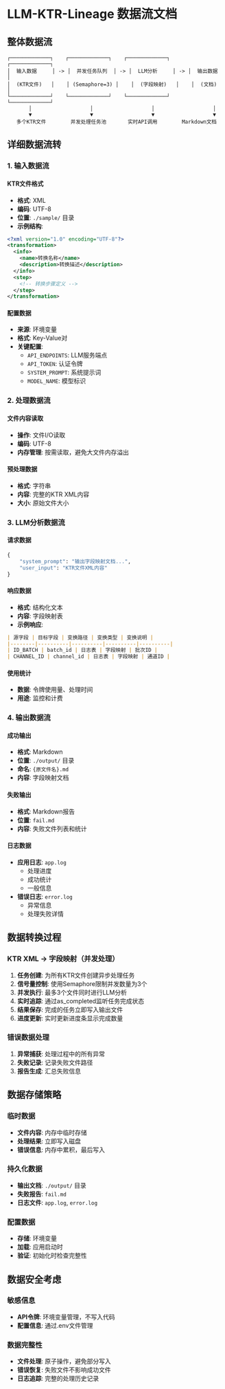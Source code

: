 # LLM-KTR-Lineage 数据流文档

## 整体数据流

```
┌─────────────┐    ┌─────────────┐    ┌─────────────┐    ┌─────────────┐
│  输入数据     │ -> │  并发任务队列  │ -> │  LLM分析     │ -> │  输出数据     │
│  (KTR文件)   │    │ (Semaphore=3) │    │  (字段映射)   │    │  (文档)       │
└─────────────┘    └─────────────┘    └─────────────┘    └─────────────┘
       │                   │                   │                   │
       ▼                   ▼                   ▼                   ▼
   多个KTR文件        并发处理任务池       实时API调用        Markdown文档
```

## 详细数据流转

### 1. 输入数据流

#### KTR文件格式
- **格式**: XML
- **编码**: UTF-8
- **位置**: `./sample/` 目录
- **示例结构**:
```xml
<?xml version="1.0" encoding="UTF-8"?>
<transformation>
  <info>
    <name>转换名称</name>
    <description>转换描述</description>
  </info>
  <step>
    <!-- 转换步骤定义 -->
  </step>
</transformation>
```

#### 配置数据
- **来源**: 环境变量
- **格式**: Key-Value对
- **关键配置**:
  - `API_ENDPOINTS`: LLM服务端点
  - `API_TOKEN`: 认证令牌
  - `SYSTEM_PROMPT`: 系统提示词
  - `MODEL_NAME`: 模型标识

### 2. 处理数据流

#### 文件内容读取
- **操作**: 文件I/O读取
- **编码**: UTF-8
- **内存管理**: 按需读取，避免大文件内存溢出

#### 预处理数据
- **格式**: 字符串
- **内容**: 完整的KTR XML内容
- **大小**: 原始文件大小

### 3. LLM分析数据流

#### 请求数据
```python
{
    "system_prompt": "输出字段映射文档...",
    "user_input": "KTR文件XML内容"
}
```

#### 响应数据
- **格式**: 结构化文本
- **内容**: 字段映射表
- **示例响应**:
```markdown
| 源字段 | 目标字段 | 变换路径 | 变换类型 | 变换说明 |
|--------|----------|----------|----------|----------|
| ID_BATCH | batch_id | 日志表 | 字段映射 | 批次ID |
| CHANNEL_ID | channel_id | 日志表 | 字段映射 | 通道ID |
```

#### 使用统计
- **数据**: 令牌使用量、处理时间
- **用途**: 监控和计费

### 4. 输出数据流

#### 成功输出
- **格式**: Markdown
- **位置**: `./output/` 目录
- **命名**: `{原文件名}.md`
- **内容**: 字段映射文档

#### 失败输出
- **格式**: Markdown报告
- **位置**: `fail.md`
- **内容**: 失败文件列表和统计

#### 日志数据
- **应用日志**: `app.log`
  - 处理进度
  - 成功统计
  - 一般信息
- **错误日志**: `error.log`
  - 异常信息
  - 处理失败详情

## 数据转换过程

### KTR XML → 字段映射（并发处理）

1. **任务创建**: 为所有KTR文件创建异步处理任务
2. **信号量控制**: 使用Semaphore限制并发数量为3个
3. **并发执行**: 最多3个文件同时进行LLM分析
4. **实时追踪**: 通过as_completed监听任务完成状态
5. **结果保存**: 完成的任务立即写入输出文件
6. **进度更新**: 实时更新进度条显示完成数量

### 错误数据处理

1. **异常捕获**: 处理过程中的所有异常
2. **失败记录**: 记录失败文件路径
3. **报告生成**: 汇总失败信息

## 数据存储策略

### 临时数据
- **文件内容**: 内存中临时存储
- **处理结果**: 立即写入磁盘
- **错误信息**: 内存中累积，最后写入

### 持久化数据
- **输出文档**: `./output/` 目录
- **失败报告**: `fail.md`
- **日志文件**: `app.log`, `error.log`

### 配置数据
- **存储**: 环境变量
- **加载**: 应用启动时
- **验证**: 初始化时检查完整性

## 数据安全考虑

### 敏感信息
- **API令牌**: 环境变量管理，不写入代码
- **配置信息**: 通过.env文件管理

### 数据完整性
- **文件处理**: 原子操作，避免部分写入
- **错误恢复**: 失败文件不影响成功文件
- **日志追踪**: 完整的处理历史记录